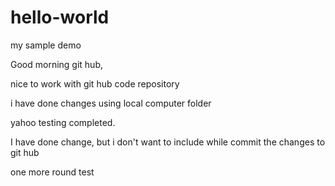 # hello-world
my sample demo

Good morning git hub,

nice to work with git hub code repository

i have done changes using local computer folder

yahoo testing completed.

I have done change, but i don't want to include while commit the changes to git hub

one more round test